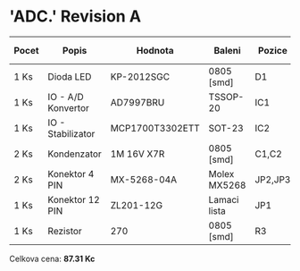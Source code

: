 'ADC.' Revision A
=================

| Pocet  | Popis               | Hodnota          | Baleni        | Pozice   | Cena Ks    | Celkem    | Odkaz                                                                                                                      |
|--------|---------------------|------------------|---------------|----------|------------|-----------|----------------------------------------------------------------------------------------------------------------------------|
| 1 Ks   | Dioda LED           | KP-2012SGC       | 0805 [smd]    | D1       |  1.00 Kc   | 1.00 Kc   | [TME](http://www.tme.eu/cz/details/kp-2012sgc/diody-led-smd-barevne/kingbright-electronic/)|
| 1 Ks   | IO - A/D Konvertor  | AD7997BRU        | TSSOP-20      | IC1      |  69.00 Kc  | 69.00 Kc  | [GME](https://www.gme.cz/ad7997bruz-0-tssop20-analog-devices)|
| 1 Ks   | IO - Stabilizator   | MCP1700T3302ETT  | SOT-23        | IC2      |  8.78 Kc   | 8.78 Kc   | [TME](http://www.tme.eu/cz/details/mcp1700t3302ett/stabilizatory-napeti-neregulovane-ldo/microchip-technology/mcp1700t-3302ett/)|
| 2 Ks   | Kondenzator         | 1M 16V X7R       | 0805 [smd]    | C1,C2    |  0.27 Kc   | 0.54 Kc   | [TME](http://www.tme.eu/cz/details/cl21b105kofnnng/kondenzatory-mlcc-smd-0805/samsung/)|
| 2 Ks   | Konektor 4 PIN      | MX-5268-04A      | Molex MX5268  | JP2,JP3  |  2.52 Kc   | 5.04 Kc   | [TME](http://www.tme.eu/cz/details/mx-5268-04a/signalove-konektory-raster-250mm/molex/022057045-22-05-7045-5268-04a/)|
| 1 Ks   | Konektor 12 PIN     | ZL201-12G        | Lamaci lista  | JP1      |  2.80 Kc   | 2.80 Kc   | [TME](http://www.tme.eu/cz/details/zl201-14g/konektory-hrebinky/connfly/ds1021-1_14sf11/)|
| 1 Ks   | Rezistor            | 270              | 0805 [smd]    | R3       |  0.15 Kc   | 0.15 Kc   | [TME](http://www.tme.eu/cz/details/rc0805jr-07270r/rezistory-smd-0805/yageo/rc0805jr-07270rl/)|
Celkova cena: **87.31 Kc**